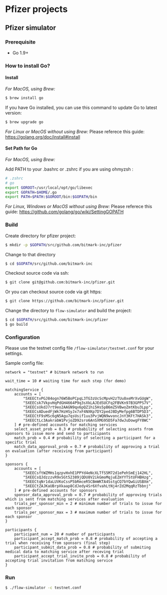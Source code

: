# Pfizer projects

## Pfizer simulator
### Prerequisite

- Go 1.9+

### How to install Go?

#### Install

*For MacOS, using Brew:*
``` bash
$ brew install go
```

If you have Go installed, you can use this command to update Go to latest version:
``` bash
$ brew upgrade go
```

*For Linux or MacOS without using Brew:*
Please referece this guide: https://golang.org/doc/install#install

#### Set Path for Go
*For MacOS, using Brew:*

Add PATH to your .bashrc or .zshrc if you are using ohmyzsh :
``` bash
# .zshrc
# go
export GOROOT=/usr/local/opt/go/libexec
export GOPATH=$HOME/.go
export PATH=$PATH:$GOROOT/bin:$GOPATH/bin
```

*For Linux, Windows or MacOS without using Brew:*
Please referece this guide: https://github.com/golang/go/wiki/SettingGOPATH

### Build

Create directory for pfizer project:
``` bash
$ mkdir -p $GOPATH/src/github.com/bitmark-inc/pfizer
```

Change to that directory
``` bash
$ cd $GOPATH/src/github.com/bitmark-inc
```

Checkout source code via ssh:
``` bash
$ git clone git@github.com:bitmark-inc/pfizer.git
```

Or you can checkout source code via git https:
``` bash
$ git clone https://github.com/bitmark-inc/pfizer.git
```

Change the directory to `flow-simulator` and build the project:
``` bash
$ cd $GOPATH/src/github.com/bitmark-inc/pfizer
$ go build
```

### Configuration

Please use the testnet config file `/flow-simulator/testnet.conf` for your settings.

Sample config file:
```hcl
network = "testnet" # bitmark network to run

wait_time = 10 # waiting time for each step (for demo)

matchingService {
    accounts = [
        "5XEECtvPGJ84ogn76W5BoPCpqL3TG3zUcScMpvH2zTUu8xeMrXvGUgW",
        "5XEECsk7VkpvHqPdGH4664P9q3sXkLAJEdSUCFq2FBVKn97B3GPPS7V",
        "5XEECsUkdJ7rt9eo2AAGN9qx6pQZ1hi5Hs5pB6mZ5VBwoZmtKbu3Lpp",
        "5XEECsADuedFjWk7HzHSyJx7xF4NXKp7DY2pedJ8DyMefpg6BTDP5D3",
        "5XEECtF9sMSc6gN5Agu7qsUsif1uu3PvjWQN9wvoncJnY3KFt7HASk3",
        "5XEECtLc3AakrabW1PvjoZD92sro6AnSXMG95D5Fa7dwJuDowgFY8WC"
    ] # pre-defined accounts for matching services
    select_asset_prob = 0.3 # probability of selecting assets from sponsors to issue more and send to participants 
    match_prob = 0.4 # probability of selecting a participant for a specific trial
    match_data_approval_prob = 0.7 # probability of approving a trial on evaluation (after receiving from participant)
}

sponsors {
    accounts = [
        "5XEECsftWZMHs1qzpvHxhE1PPYd4eNcXLTfS5M72d1ePehSmEj142HL",
        "5XEECsQJdzzzvR9xSGt52389jQDU8V2ikGmoMqjuEZmYYTStUFHBHzg",
        "5XEECtqNr1daLUVKoCssP5bRmceR5CBmWKTA4SstgCQ7bYQwGiUSBXm",
        "5XEECtZAJKaUBrpXkaap8CdJedy4Sr6XfvahLtNj4rZd2MqqRzTbbnj"
    ] # pre-defined accounts for sponsors
    sponsor_data_approval_prob = 0.7 # probability of approving trials which is sent from matching services after evaluation
    trials_per_sponsor_min = 2 # minimum number of trials to issue for each sponsor
    trials_per_sponsor_max = 3 # maximum number of trials to issue for each sponsor
}

participants {
    participant_num = 20 # number of participants
    participant_accept_match_prob = 0.8 # probability of accepting a trial when receiving from sponsors (final step)
    participant_submit_data_prob = 0.8 # probability of submiting medical data to matching service after receving trial
    participant_accept_trial_invite_prob = 0.8 # probability of accepting trial invitation from matching service
}
```



### Run

``` bash
$ ./flow-simulator -c testnet.conf
```
